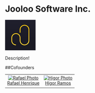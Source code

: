 # Jooloo Software Inc.

<img src="https://github.com/Jooloo-Inc/.github/blob/main/images/logo.png" width="100px;" /><br>

Description!

##Cofounders

<table>
  <tr>
    <td align="center">
      <a href="#">
        <img src="https://github.com/Im-Kilroy.png?size=100" width="100px;" alt="Rafael Photo"/><br>
        <sub>
          <a href="https://github.com/Im-Kilroy">Rafael Henrique</a>
        </sub>
      </a>
    </td>
    <td align="center">
      <a href="#">
        <img src="https://github.com/monkyballistic.png?size=100" width="100px;" alt="Higor Photo"/><br>
        <sub>
          <a href="https://github.com/monkyballistic">Higor Ramos</a>
        </sub>
      </a>
    </td>
  </tr>
</table>



